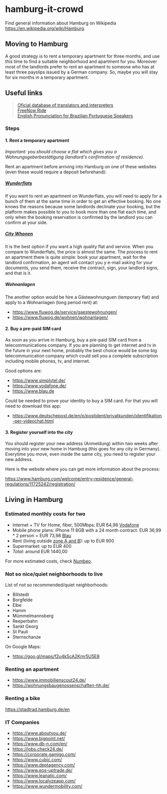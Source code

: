 # hamburg-it-crowd

Find general information about Hamburg on Wikipedia https://en.wikipedia.org/wiki/Hamburg.

## Moving to Hamburg
A good strategy is to rent a temporary apartment for three months, and use this time to find a suitable neighborhood and apartment for you. Moreover most of the landlords prefer to rent an apartment to someone who has at least three payslips issued by a German company. So, maybe you will stay for six months in a temporary apartment.

## Useful links

> [Oficial database of translators and interpreters](https://www.justiz-dolmetscher.de/Recherche/en/Suchen)\
> [FreeNow Ride](https://free-now.com/de-en/ride/)  
> [English Pronunciation for Brazilian Portuguese Speakers](https://voiceklar.com/course/brazil/)

### Steps
#### 1. Rent a temporary apartment
_Important: you should choose a flat which gives you a Wohnungsgeberbestätigung (landlord's confirmation of residence)._

Rent an apartment before arriving into Hamburg on one of these websites (even these would require a deposit beforehand):

##### [Wunderflats](http://wunderflats.com/)

If you want to rent an apartment on Wunderflats, you will need to apply for a bunch of them at the same time in order to get an effective booking. No one knows the reasons because some landlords declinate your booking, but the platform makes possible to you to book more than one flat each time, and only when the booking reservation is confirmed by the landlord you can confirm at your side.

##### [City Whonen](https://www.city-wohnen.de/)

It is the best option if you want a high quality flat and service. When you compare to Wunderflats, the price is almost the same. The process to rent an apartment there is quite simple: book your apartment, wait for the landlord confirmation, an agent will contact you y e-mail asking for your documents, you send them, receive the contract, sign, your landlord signs, and that is it.

##### Wohnanlagen
The another option would be hire a Gästewohnunguen (temporary flat) and apply to a Wohnanlagen (long period rent) at:
- https://www.fluwog.de/service/gaestewohnungen/
- https://www.fluwog.de/wohnen/wohnanlagen/

#### 2. Buy a pre-paid SIM card
As soon as you arrive in Hamburg, buy a pre-paid SIM card from a telecommunications company. If you are planning to get internet and tv in the future in your next home, probably the best choice would be some big telecommunication company which could sell you a complete subscription including mobile phones, tv, and internet.

Good options are:
- https://www.simplytel.de/
- https://www.vodafone.de/
- https://www.blau.de

Could be needed to prove your identity to buy a SIM card. For that you will need to download this app:
- https://www.deutschepost.de/en/p/postident/privatkunden/identifikation-per-videochat.html

#### 3. Register yourself into the city
You should register your new address (Anmeldung) within two weeks after moving into your new home in Hamburg (this goes for any city in Germany). Everytime you move, even inside the same city, you need to register your new address.

Here is the website where you can get more information about the process:

https://www.hamburg.com/welcome/entry-residence/general-regulations/11725242/registration/

## Living in Hamburg

### Estimated monthly costs for two
- Internet + TV for Home, fiber, 500Mbps: EUR 64,98 [Vodafone](https://zuhauseplus.vodafone.de/kombi-pakete/internet-telefon-tv/glasfaser/?icmp=kombi-angebote-neukunden:modul1:3:glasfaser-internet&tv)
- Mobile phone plans: iPhone 11 8GB with a 24 month contract: EUR 36,99 * 2 person = EUR 73,98 [Blau](https://www.blau.de/e-shop/apple/apple-iphone-11-details)
- Rent (living outside [zone A and B](https://www.hvv.de/en/plans)): up to EUR 900
- Supermarket: up to EUR 400
- *Total:* around EUR 1440,00

For more estimated costs, check [Numbeo](https://www.numbeo.com/cost-of-living/in/Hamburg).

### Not so nice/quiet neighborhoods to live
List of not so recommended/quiet neighborhoods:
- Billstedt
- Borgfelde
- Elbe
- Hamm
- Mümmelmannsberg
- Reeperbahn
- Sankt Georg
- St Pauli
- Sternschanze

On Google Maps:
- https://goo.gl/maps/f2u4kScA2Kmr5U5E8

### Renting an apartment
- https://www.immobilienscout24.de/
- https://wohnungsbaugenossenschaften-hh.de/

### Renting a bike

https://stadtrad.hamburg.de/en

### IT Companies
- https://www.aboutyou.de/
- https://www.bigpoint.net/
- https://www.db-n.com/en/
- https://jobs.check24.de/
- https://corporate.gamigo.com/
- https://www.cubic.com/
- https://www.deptagency.com/
- https://www.eos-uptrade.de/
- https://www.leanatic.com/
- https://www.localyzeapp.com/
- https://www.wundermobility.com/
